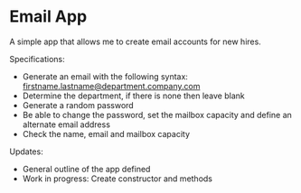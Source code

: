 # Email App

A simple app that allows me to create email accounts for new hires.

Specifications:
* Generate an email with the following syntax: firstname.lastname@department.company.com
* Determine the department, if there is none then leave blank
* Generate a random password
* Be able to change the password, set the mailbox capacity and define an alternate email address
* Check the name, email and mailbox capacity

Updates: 
* General outline of the app defined
* Work in progress: Create constructor and methods
